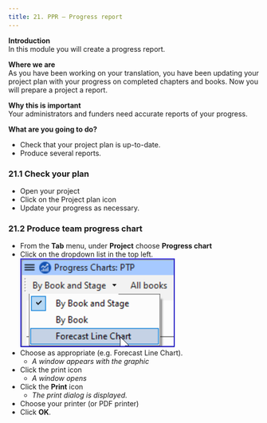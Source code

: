 ```yaml
---
title: 21. PPR – Progress report
---
```

**Introduction**  
In this module you will create a progress report.

**Where we are**  
As you have been working on your translation, you have been updating your project plan with your progress on completed chapters and books. Now you will prepare a project a report.

**Why this is important**  
Your administrators and funders need accurate reports of your progress.

**What are you going to do?**  
-   Check that your project plan is up-to-date.
-   Produce several reports.

### 21.1 Check your plan
-   Open your project
-   Click on the Project plan icon
-   Update your progress as necessary.

### 21.2 Produce team progress chart
-   From the **Tab** menu, under **Project** choose **Progress chart**
-   Click on the dropdown list in the top left.  
    ![wordml://116.png](../media/fa1d3248390ef13abbe36dce13dbd4ec.png)
-   Choose as appropriate (e.g. Forecast Line Chart).  
    -  *A window appears with the graphic*
-   Click the print icon  
    -  *A window opens*
-   Click the **Print** icon  
    -  *The print dialog is displayed.*
-   Choose your printer (or PDF printer)
-   Click **OK**.
